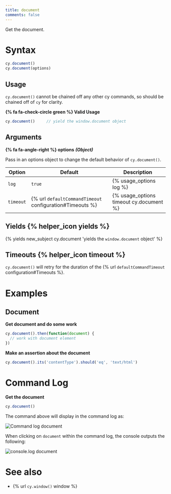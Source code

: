 ```yaml
---
title: document
comments: false
---
```


Get the document.

# Syntax

```javascript
cy.document()
cy.document(options)
```

## Usage

`cy.document()` cannot be chained off any other cy commands, so should be chained off of `cy` for clarity.

**{% fa fa-check-circle green %} Valid Usage**

```javascript
cy.document()     // yield the window.document object
```

## Arguments

**{% fa fa-angle-right %} options** ***(Object)***

Pass in an options object to change the default behavior of `cy.document()`.

Option | Default | Description
--- | --- | ---
`log` | `true` | {% usage_options log %}
`timeout` | {% url `defaultCommandTimeout` configuration#Timeouts %} | {% usage_options timeout cy.document %}

## Yields {% helper_icon yields %}

{% yields new_subject cy.document 'yields the `window.document` object' %}

## Timeouts {% helper_icon timeout %}

`cy.document()` will retry for the duration of the {% url `defaultCommandTimeout` configuration#Timeouts %}.

# Examples

## Document

**Get document and do some work**

```javascript
cy.document().then(function(document) {
  // work with document element
})
```

**Make an assertion about the document**

```javascript
cy.document().its('contentType').should('eq', 'text/html')
```

# Command Log

**Get the document**

```javascript
cy.document()
```

The command above will display in the command log as:

![Command log document](/img/api/document/get-document-of-application-in-command-log.png)

When clicking on `document` within the command log, the console outputs the following:

![console.log document](/img/api/document/console-yields-the-document-of-aut.png)

# See also

- {% url `cy.window()` window %}
